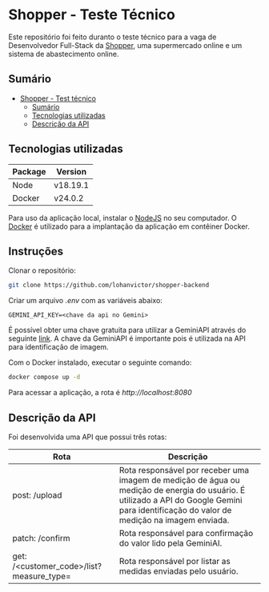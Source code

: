 # Shopper - Teste Técnico

Este repositório foi feito duranto o teste técnico para a vaga de Desenvolvedor Full-Stack da [Shopper](https://landing.shopper.com.br/), uma supermercado online e um sistema de abastecimento online.

## Sumário

- [Shopper - Test técnico](#shopper---teste-técnico)
    - [Sumário](#sumário)
    - [Tecnologias utilizadas](#tecnologias-utilizadas)
    - [Descrição da API](#descrição-da-api)

## Tecnologias utilizadas

| Package | Version  |
| ------- | -------- |
| Node    | v18.19.1 |
| Docker  | v24.0.2  |

Para uso da aplicação local, instalar o [NodeJS](https://nodejs.org) no seu computador. O [Docker](https://www.docker.com/) é utilizado para a implantação da aplicação em contêiner Docker.

## Instruções

Clonar o repositório:

```bash
git clone https://github.com/lohanvictor/shopper-backend
```

Criar um arquivo _.env_ com as variáveis abaixo:

```dotenv
GEMINI_API_KEY=<chave da api no Gemini>
```

É possível obter uma chave gratuita para utilizar a GeminiAPI através do seguinte [link](https://ai.google.dev/gemini-api/docs/api-key). A chave da GeminiAPI é importante pois é utilizada na API para identificação de imagem.

Com o Docker instalado, executar o seguinte comando:

```bash
docker compose up -d
```

Para acessar a aplicação, a rota é _http://localhost:8080_

## Descrição da API


Foi desenvolvida uma API que possui três rotas:

| Rota                  | Descrição                     |
|------                 |--------                       |
| post: /upload         |  Rota responsável por receber uma imagem de medição de água ou medição de energia do usuário. É utilizado a API do Google Gemini para identificação do valor de medição na imagem enviada.|
| patch: /confirm       | Rota responsável para confirmação do valor lido pela GeminiAI. |
| get: /<customer_code>/list?measure_type= | Rota responsável por listar as medidas enviadas pelo usuário.  |